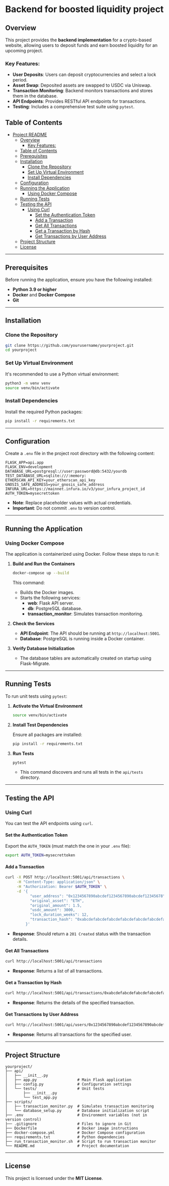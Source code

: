# Backend for boosted liquidity project

## Overview

This project provides the **backend implementation** for a crypto-based website, allowing users to deposit funds and earn boosted liquidity for an upcoming project.

### Key Features:

- **User Deposits**: Users can deposit cryptocurrencies and select a lock period.
- **Asset Swap**: Deposited assets are swapped to USDC via Uniswap.
- **Transaction Monitoring**: Backend monitors transactions and stores them in the database.
- **API Endpoints**: Provides RESTful API endpoints for transactions.
- **Testing**: Includes a comprehensive test suite using `pytest`.

## Table of Contents

- [Project README](#project-readme)
  - [Overview](#overview)
    - [Key Features:](#key-features)
  - [Table of Contents](#table-of-contents)
  - [Prerequisites](#prerequisites)
  - [Installation](#installation)
    - [Clone the Repository](#clone-the-repository)
    - [Set Up Virtual Environment](#set-up-virtual-environment)
    - [Install Dependencies](#install-dependencies)
  - [Configuration](#configuration)
  - [Running the Application](#running-the-application)
    - [Using Docker Compose](#using-docker-compose)
  - [Running Tests](#running-tests)
  - [Testing the API](#testing-the-api)
    - [Using Curl](#using-curl)
      - [Set the Authentication Token](#set-the-authentication-token)
      - [Add a Transaction](#add-a-transaction)
      - [Get All Transactions](#get-all-transactions)
      - [Get a Transaction by Hash](#get-a-transaction-by-hash)
      - [Get Transactions by User Address](#get-transactions-by-user-address)
  - [Project Structure](#project-structure)
  - [License](#license)

---

## Prerequisites

Before running the application, ensure you have the following installed:

- **Python 3.9 or higher**
- **Docker** and **Docker Compose**
- **Git**

---

## Installation

### Clone the Repository

```bash
git clone https://github.com/yourusername/yourproject.git
cd yourproject
```

### Set Up Virtual Environment

It's recommended to use a Python virtual environment:

```bash
python3 -m venv venv
source venv/bin/activate
```

### Install Dependencies

Install the required Python packages:

```bash
pip install -r requirements.txt
```

---

## Configuration

Create a `.env` file in the project root directory with the following content:

```dotenv
FLASK_APP=api.app
FLASK_ENV=development
DATABASE_URL=postgresql://user:password@db:5432/yourdb
TEST_DATABASE_URL=sqlite:///:memory:
ETHERSCAN_API_KEY=your_etherscan_api_key
GNOSIS_SAFE_ADDRESS=your_gnosis_safe_address
INFURA_URL=https://mainnet.infura.io/v3/your_infura_project_id
AUTH_TOKEN=mysecrettoken
```

- **Note**: Replace placeholder values with actual credentials.
- **Important**: Do not commit `.env` to version control.

---

## Running the Application

### Using Docker Compose

The application is containerized using Docker. Follow these steps to run it:

1. **Build and Run the Containers**

   ```bash
   docker-compose up --build
   ```

   This command:

   - Builds the Docker images.
   - Starts the following services:
     - **web**: Flask API server.
     - **db**: PostgreSQL database.
     - **transaction_monitor**: Simulates transaction monitoring.

2. **Check the Services**

   - **API Endpoint**: The API should be running at `http://localhost:5001`.
   - **Database**: PostgreSQL is running inside a Docker container.

3. **Verify Database Initialization**

   - The database tables are automatically created on startup using Flask-Migrate.

---

## Running Tests

To run unit tests using `pytest`:

1. **Activate the Virtual Environment**

   ```bash
   source venv/bin/activate
   ```

2. **Install Test Dependencies**

   Ensure all packages are installed:

   ```bash
   pip install -r requirements.txt
   ```

3. **Run Tests**

   ```bash
   pytest
   ```

   - This command discovers and runs all tests in the `api/tests` directory.

---

## Testing the API

### Using Curl

You can test the API endpoints using `curl`.

#### Set the Authentication Token

Export the `AUTH_TOKEN` (must match the one in your `.env` file):

```bash
export AUTH_TOKEN=mysecrettoken
```

#### Add a Transaction

```bash
curl -X POST http://localhost:5001/api/transactions \
     -H "Content-Type: application/json" \
     -H "Authorization: Bearer $AUTH_TOKEN" \
     -d '{
           "user_address": "0x1234567890abcdef1234567890abcdef12345678",
           "original_asset": "ETH",
           "original_amount": 1.5,
           "usdc_amount": 3000,
           "lock_duration_weeks": 12,
           "transaction_hash": "0xabcdefabcdefabcdefabcdefabcdefabcdefabcdefabcdefabcdefabcdefabcdef"
         }'
```

- **Response**: Should return a `201 Created` status with the transaction details.

#### Get All Transactions

```bash
curl http://localhost:5001/api/transactions
```

- **Response**: Returns a list of all transactions.

#### Get a Transaction by Hash

```bash
curl http://localhost:5001/api/transactions/0xabcdefabcdefabcdefabcdefabcdefabcdefabcdefabcdefabcdefabcdefabcdef
```

- **Response**: Returns the details of the specified transaction.

#### Get Transactions by User Address

```bash
curl http://localhost:5001/api/users/0x1234567890abcdef1234567890abcdef12345678/transactions
```

- **Response**: Returns all transactions for the specified user.

---

## Project Structure

```
yourproject/
├── api/
│   ├── __init__.py
│   ├── app.py                  # Main Flask application
│   ├── config.py               # Configuration settings
│   └── tests/                  # Unit tests
│       ├── __init__.py
│       └── test_app.py
├── scripts/
│   ├── transaction_monitor.py  # Simulates transaction monitoring
│   └── database_setup.py       # Database initialization script
├── .env                        # Environment variables (not in version control)
├── .gitignore                  # Files to ignore in Git
├── Dockerfile                  # Docker image instructions
├── docker-compose.yml          # Docker Compose configuration
├── requirements.txt            # Python dependencies
├── run_transaction_monitor.sh  # Script to run transaction monitor
└── README.md                   # Project documentation
```

---

## License

This project is licensed under the **MIT License**.
